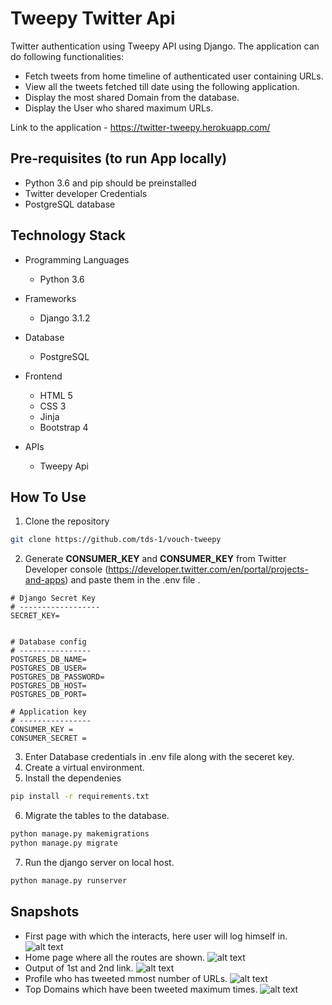 # Tweepy Twitter Api

Twitter authentication using Tweepy API using Django.
The application can do following functionalities:
  - Fetch tweets from home timeline of authenticated user containing URLs.
  - View all the tweets fetched till date using the following application.
  - Display the most shared Domain from the database.
  - Display the User who shared maximum URLs.

Link to the application - https://twitter-tweepy.herokuapp.com/

## Pre-requisites (to run App locally)
- Python 3.6 and pip should be preinstalled
- Twitter developer Credentials
- PostgreSQL database


## Technology Stack

- Programming Languages
    - Python 3.6
    
- Frameworks
  - Django 3.1.2

- Database
     - PostgreSQL

- Frontend
    - HTML 5
    - CSS 3
    - Jinja
    - Bootstrap 4

- APIs
    - Tweepy Api
        

## How To Use
1. Clone the repository
```sh
git clone https://github.com/tds-1/vouch-tweepy
```
2. Generate **CONSUMER_KEY** and **CONSUMER_KEY** from Twitter Developer console (https://developer.twitter.com/en/portal/projects-and-apps) and paste them in the .env file .
```
# Django Secret Key
# ------------------
SECRET_KEY=


# Database config
# ----------------
POSTGRES_DB_NAME=
POSTGRES_DB_USER=
POSTGRES_DB_PASSWORD=
POSTGRES_DB_HOST=
POSTGRES_DB_PORT=

# Application key
# ----------------
CONSUMER_KEY = 
CONSUMER_SECRET = 
```
3. Enter Database credentials in .env file along with the seceret key.
4. Create a virtual environment.
5. Install the dependenies
```sh
pip install -r requirements.txt
```
6. Migrate the tables to the database.
```sh 
python manage.py makemigrations
python manage.py migrate
```
7. Run the django server on local host.
```sh 
python manage.py runserver
```

## Snapshots
- First page with which the interacts, here user will log himself in.
![alt text](https://github.com/tds-1/vouch-tweepy/blob/master/images/homepage.png)
- Home page where all the routes are shown.
![alt text](https://github.com/tds-1/vouch-tweepy/blob/master/images/main.png)
- Output of 1st and 2nd link.
![alt text](https://github.com/tds-1/vouch-tweepy/blob/master/images/tweets.png)
- Profile who has tweeted mmost number of URLs.
![alt text](https://github.com/tds-1/vouch-tweepy/blob/master/images/profile.png)
- Top Domains which have been tweeted maximum times.
![alt text](https://github.com/tds-1/vouch-tweepy/blob/master/images/domain.png)
